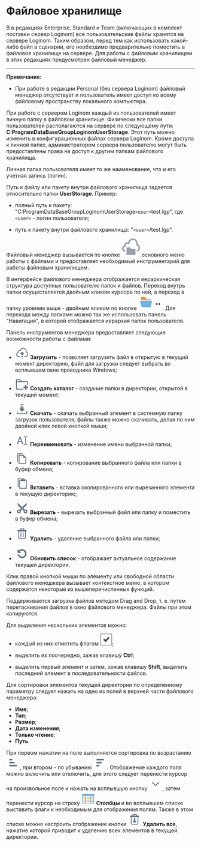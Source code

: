 # Файловое хранилище

В в редакциях Enterprise, Standard и Team (включающих в комплект поставки сервер Loginom) все пользовательские файлы хранятся на сервере Loginom. Таким образом, перед тем как использовать какой-либо файл в сценарии, его необходимо предварительно поместить в файловое хранилище на сервере. Для работы с файловым хранилищем в этих редакциях предусмотрен файловый менеджер.

--------

**Примечание:**

* При работе в редакции Personal (без сервера Loginom) файловый менеджер отсутствует и пользователь имеет доступ ко всему файловому пространству локального компьютера.

При работе с сервером Loginom каждый из пользователей имеет личную папку в файловом хранилище. Физически все папки пользователей располагаются на сервере по следующему пути: **C:ProgramDataBaseGroupLoginomUserStorage**. Этот путь можно изменить в конфигурационных файлах сервера Loginom. Кроме доступа к личной папке, администратором сервера пользователю могут быть предоставлены права на доступ к другим папкам файлового хранилища.

Личная папка пользователя имеет то же наименование, что и его учетная запись (логин).

Путь к файлу или пакету внутри файлового хранилища задается относительно папки **UserStorage**. Пример:

* полный путь к пакету: "C:ProgramDataBaseGroupLoginomUserStorage`<user>`test.lgp", где `<user>` - логин пользователя;

* путь к пакету внутри файлового хранилища: "`<user>`/test.lgp".

Файловый менеджер вызывается по кнопке ![](./media/app/icons/toolbar_18/file_manager.svg) основного меню работы с файлами и предоставляет необходимый инструментарий для работы файловым хранилищем.

В интерфейсе файлового менеджера отображается иерархическая структура доступных пользователю папок и файлов. Переход внутрь папки осуществляется двойным кликом курсора по ней, а переход в папку уровнем выше - двойным кликом по кнопке ![](./media/app/icons/toolbar_18/folder_up_button.svg). Для перехода между папками можно так же использовать панель "Навигация", в которой отображается иерархия папок пользователя.

Панель инструментов менеджера предоставляет следующие возможности работы с файлами:

* ![](./media/app/icons/toolbar_18/file_manager_upload.svg) **Загрузить** - позволяет загрузить файл в открытую в текущий момент директорию, файл для загрузки следует выбрать во всплывшем окне проводника Windows;

* ![](./media/app/icons/toolbar_18/file_manager_add_folder.svg) **Создать каталог** - создание папки в директории, открытой в текущий момент;

* ![](./media/app/icons/toolbar_18/file_manager_download.svg) **Скачать** - скачать выбранный элемент в системную папку загрузок пользователя; файлы также можно скачивать, делая по ним двойной клик левой кнопкой мыши;

* ![](./media/app/icons/toolbar_18/file_manager_rename.svg) **Переименовать** - изменение имени выбранной папки;

* ![](./media/app/icons/toolbar_18/file_manager_copy.svg) **Копировать** - копирование выбранного файла или папки в буфер обмена;

* ![](./media/app/icons/toolbar_18/file_manager_paste.svg) **Вставить** - вставка скопированного или вырезанного элемента в текущую директорию;

* ![](./media/app/icons/toolbar_18/file_manager_cut.svg) **Вырезать** - вырезать выбранный файл или папку и поместить в буфер обмена;

* ![](./media/app/icons/toolbar_18/toolbar_18_8.svg) **Удалить** - удаление выбранного файла или папки;

* ![](./media/app/icons/toolbar_18/toolbar_18_13.svg) **Обновить список** - отображает актуальное содержание текущей директории.

Клик правой кнопкой мыши по элементу или свободной области файлового менеджера вызывает контекстное меню, в котором содержатся некоторые из вышеперечисленных функций.

Поддерживается загрузка файлов методом Drag and Drop, т. е. путем перетаскивания файлов в окно файлового менеджера. Файлы при этом копируются.

Для выделения нескольких элементов можно:

* каждый из них отметить флагом ![](./media/app/icons/toolbar_18/checked.svg);

* выделить их поочередно, зажав клавишу **Ctrl**;

* выделить первый элемент и затем, зажав клавишу **Shift**, выделить последний элемент в последовательности файлов.

Для сортировки элементов текущей директории по определенному параметру следует нажать на одно из полей в верхней части файлового менеджера:

* **Имя**;
* **Тип**;
* **Размер**;
* **Дата изменения**;
* **Только чтение**;
* **Путь**.

При первом нажатии на поле выполняется сортировка по возрастанию ![](./media/app/icons/toolbar_18/toolbar_18_155.svg), при втором - по убыванию ![](./media/app/icons/toolbar_18/toolbar_18_154.svg).
Отображение каждого поля можно включить или отключить, для этого следует перенести курсор на произвольное поле и нажать на всплывшую кнопку ![](./media/beginning/scenario/refresh_list.svg), затем перенести курсор на строку ![](./media/app/icons/toolbar_18/columns.svg) **Столбцы** и во всплывшем списке выставить флаги к необходимым для отображения полям. Также в этом списке можно настроить отображение кнопки ![](./media/app/icons/toolbar_18/toolbar_18_127.svg) **Удалить все**, нажатие которой приводит к удалению всех элементов в текущей директории.
